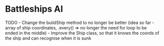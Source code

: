 # Battleships AI
TODO - Change the buildShip method to no longer be better (idea so far - array of ship coordinates, .every() => no longer the need for loop to be ended in the middle)
     - Improve the Ship class, so that it knows the coords of the ship and can recognise when it is sunk
